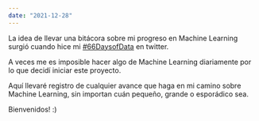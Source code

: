 ```yaml
---
date: "2021-12-28"
---
```


La idea de llevar una bitácora sobre mi progreso en Machine Learning surgió cuando hice mi [#66DaysofData](https://twitter.com/search?q=(%2366daysofdata)%20(from%3Ael_keogh)&src=typed_query) en twitter.

A veces me es imposible hacer algo de Machine Learning diariamente por lo que decidí iniciar este proyecto.

Aquí llevaré registro de cualquier avance que haga en mi camino sobre Machine Learning, sin importan cuán pequeño, grande o esporádico sea.

Bienvenidos! :)
